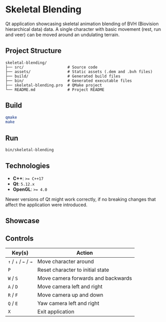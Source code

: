 # Skeletal Blending

Qt application showcasing skeletal animation blending of BVH (Biovision hierarchical data) data.
A single character with basic movement (rest, run and veer) can be moved around an undulating terrain.

## Project Structure

```plaintext
skeletal-blending/
├── src/                   # Source code
├── assets/                # Static assets (.dem and .bvh files)
├── build/                 # Generated build files
├── bin/                   # Generated executable files
├── skeletal-blending.pro  # QMake project
└── README.md              # Project README
```

## Build

```bash
qmake
make
```

## Run

```bash
bin/skeletal-blending
```

## Technologies

* **C++**: `>= C++17`
* **Qt**: `5.12.x`
* **OpenGL**: `>= 4.0`

Newer versions of Qt might work correctly, if no breaking changes that affect the application were introduced.

## Showcase



## Controls

| Key(s)                | Action                             |
|-----------------------|------------------------------------|
| `↑` / `↓` / `←` / `→` | Move character around              |
| `P`                   | Reset character to initial state   |
| `W` / `S`             | Move camera forwards and backwards |
| `A` / `D`             | Move camera left and right         |
| `R` / `F`             | Move camera up and down            |
| `Q` / `E`             | Yaw camera left and right          |
| `X`                   | Exit application                   |
